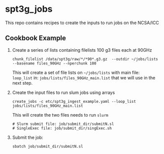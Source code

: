 spt3g_jobs
==============================================

This repo contains recipes to create the inputs to run jobs on the NCSA/ICC

Cookbook Example
--------

1. Create a series of lists containing filelists 100 g3 files each at 90GHz

   ```chunk_filelist /data/spt3g/raw/*/*90*.g3.gz  --outdir ~/jobs/lists  --basename files_90GHz --nperchunk 100```
   
   This will create a set of file lists on `~/jobs/lists` with main file: `loop_list` in: `jobs/lists/files_90GHz_main.list` that we will use in the next step. 

2. Create the input files to run slum jobs using arrays

   ```create_jobs -c etc/spt3g_ingest_example.yaml --loop_list jobs/lists/files_90GHz_main.list```

   This will create the two files needs to run `slurm`
   ```
   # Slurm submit file: job/submit_dir/submitN.sl
   # SingleExec file: job/submit_dir/singExec.sh
   ```
3. Submit the job:
   ```
   sbatch job/submit_dir/submitN.sl
   ```
